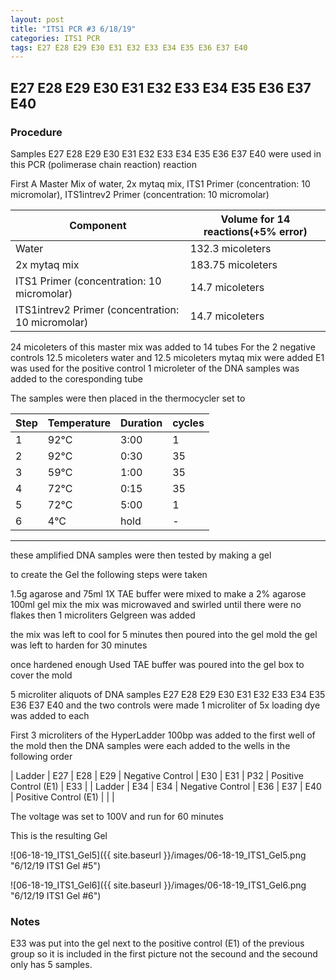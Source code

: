 ```yaml
---
layout: post
title: "ITS1 PCR #3 6/18/19"
categories: ITS1 PCR
tags: E27 E28 E29 E30 E31 E32 E33 E34 E35 E36 E37 E40
---
```


##  E27 E28 E29 E30 E31 E32 E33 E34 E35 E36 E37 E40

### Procedure

Samples E27 E28 E29 E30 E31 E32 E33 E34 E35 E36 E37 E40 were used in this PCR (polimerase chain reaction) reaction 

First A Master Mix of water, 2x mytaq mix, ITS1 Primer (concentration: 10 micromolar), ITS1intrev2 Primer (concentration: 10 micromolar)


|Component| Volume for 14 reactions(+5% error)|
|---------|---------------------------|
|Water| 132.3 micoleters|
|2x mytaq mix| 183.75 micoleters|
|ITS1 Primer (concentration: 10 micromolar)| 14.7 micoleters|
|ITS1intrev2 Primer (concentration: 10 micromolar)| 14.7 micoleters|

24 micoleters of this master mix was added to 14 tubes 
For the 2 negative controls 12.5 micoleters water and 12.5 micoleters mytaq mix were added
E1 was used for the positive control 
1 microleter of the DNA samples was added to the coresponding tube

The samples were then placed in the thermocycler set to 

|Step|Temperature|Duration|cycles|
|----|-------|--------|-------|
|1|92°C|3:00|1|
|2|92°C|0:30|35|
|3|59°C|1:00|35|
|4|72°C|0:15|35|
|5|72°C|5:00|1|
|6|4°C|hold|-|

___________

these amplified DNA samples were then tested by making a gel

to create the Gel the following steps were taken 

1.5g agarose and 75ml 1X TAE buffer were mixed to make a 2% agarose 100ml gel mix 
the mix was microwaved and swirled until there were no flakes 
then 1 microliters Gelgreen was added

the mix was left to cool for 5 minutes then poured into the gel mold
the gel was left to harden for 30 minutes 

once hardened enough Used TAE buffer was poured into the gel box to cover the mold

5 microliter aliquots of DNA samples  E27 E28 E29 E30 E31 E32 E33 E34 E35 E36 E37 E40 and the two controls were made 
1 microliter of 5x loading dye was added to each

First 3 microliters of the HyperLadder 100bp was added to the first well of the mold 
then the DNA samples were each added to the wells in the following order 

| Ladder | E27 | E28 | E29 | Negative Control | E30 | E31 | P32 | Positive Control (E1) | E33 |
| Ladder | E34 | E34 | Negative Control | E36 | E37 | E40 | Positive Control (E1) | | |

The voltage was set to 100V and run for 60 minutes


This is the resulting Gel

![06-18-19_ITS1_Gel5]({{ site.baseurl }}/images/06-18-19_ITS1_Gel5.png "6/12/19 ITS1 Gel #5")

![06-18-19_ITS1_Gel6]({{ site.baseurl }}/images/06-18-19_ITS1_Gel6.png "6/12/19 ITS1 Gel #6")


### Notes

E33 was put into the gel next to the positive control (E1) of the previous group so it is included in the first picture not the secound and the secound only has 5 samples.